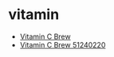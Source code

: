 # vitamin

 * [Vitamin C Brew](../../index/v/vitamin-c-brew-51240220.json)
 * [Vitamin C Brew 51240220](../../index/v/vitamin-c-brew-51240220.json)
